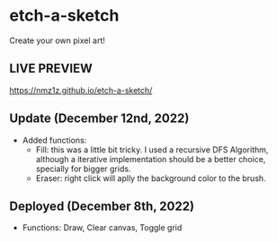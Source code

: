 # etch-a-sketch
Create your own pixel art!
## LIVE PREVIEW
https://nmz1z.github.io/etch-a-sketch/

## Update (December 12nd, 2022)
- Added functions:
    - Fill: this was a little bit tricky. I used a recursive DFS Algorithm, although a iterative implementation should be a better choice, specially for bigger grids.
    - Eraser: right click will aplly the background color to the brush.

## Deployed (December 8th, 2022)
- Functions: Draw, Clear canvas, Toggle grid
